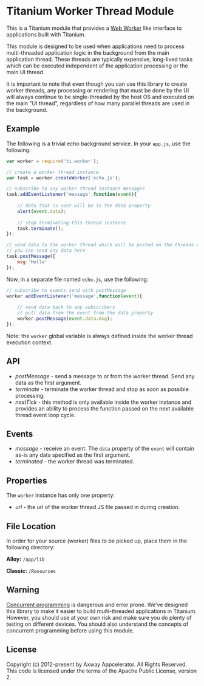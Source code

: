 # Titanium Worker Thread Module

This is a Titanium module that provides a [Web Worker](http://www.whatwg.org/specs/web-apps/current-work) like interface to applications built with Titanium.

This module is designed to be used when applications need to process multi-threaded application logic in the background from the main application thread.  These
threads are typically expensive, long-lived tasks which can be executed independent of the application processing or the main UI thread.

It is important to note that even though you can use this library to create worker threads, any processing or rendering that must be done by the UI will always continue
to be single-threaded by the host OS and executed on the main "UI thread", regardless of how many parallel threads are used in the background.

## Example

The following is a trivial echo background service.  In your `app.js`, use the following:

```js
var worker = require('ti.worker');

// create a worker thread instance
var task = worker.createWorker('echo.js');

// subscribe to any worker thread instance messages
task.addEventListener('message',function(event){
	
	// data that is sent will be in the data property
	alert(event.data);
	
	// stop terminating this thread instance
	task.terminate();
});

// send data to the worker thread which will be posted on the threads event queue
// you can send any data here
task.postMessage({
	msg:'Hello'
});
```

Now, in a separate file named `echo.js`, use the following:

```js
// subscribe to events send with postMessage
worker.addEventListener('message',function(event){
	
	// send data back to any subscribers
	// pull data from the event from the data property
	worker.postMessage(event.data.msg);
});
```
Note: the `worker` global variable is always defined inside the worker thread execution context.

## API

- *postMessage* - send a message to or from the worker thread.  Send any data as the first argument.
- *terminate* - terminate the worker thread and stop as soon as possible processing.
- *nextTick* - this method is only available inside the worker instance and provides an ability to process the function passed on the next available thread event loop cycle.

## Events

- *message* - receive an event. The `data` property of the `event` will contain as-is any data specified as the first argument.
- *terminated* - the worker thread was terminated.

## Properties

The `worker` instance has only one property:

- *url* - the url of the worker thread JS file passed in during creation.

## File Location

In order for your source (worker) files to be picked up, place them in the following directory:

**Alloy:** `/app/lib`

**Classic:** `/Resources`

## Warning

[Concurrent programming](http://en.wikipedia.org/wiki/Concurrent_computing) is dangerous and error prone.  We've designed this library to make it easier to build 
multi-threaded applications in Titanium.  However, you should use at your own risk and make sure you do plenty of testing on different devices. You should also understand
the concepts of concurrent programming before using this module.
	
## License
Copyright (c) 2012-present by Axway Appcelerator. All Rights Reserved.
This code is licensed under the terms of the Apache Public License, version 2.
